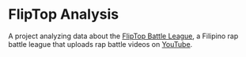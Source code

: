 # FlipTop Analysis
A project analyzing data about the [FlipTop Battle League](https://www.fliptop.com.ph/about), a Filipino rap battle league that uploads rap battle videos on [YouTube](https://www.youtube.com/@fliptopbattles).

